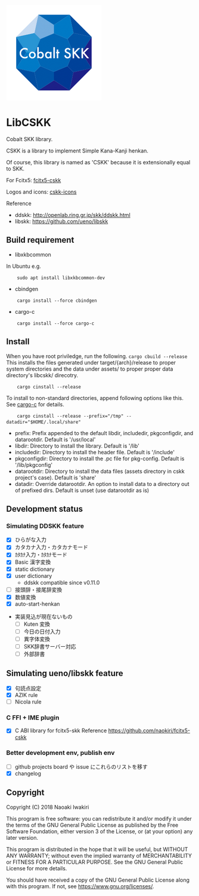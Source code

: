 ![cskk logo](https://raw.githubusercontent.com/naokiri/cskk-icons/master/256x256/apps/cskk.png)

# LibCSKK

Cobalt SKK library.

CSKK is a library to implement Simple Kana-Kanji henkan.

Of course, this library is named as 'CSKK' because it is extensionally equal to SKK.

For Fcitx5: [fcitx5-cskk](https://github.com/fcitx/fcitx5-cskk)

Logos and icons: [cskk-icons](https://github.com/naokiri/cskk-icons)

Reference
- ddskk: http://openlab.ring.gr.jp/skk/ddskk.html
- libskk: https://github.com/ueno/libskk

## Build requirement

- libxkbcommon

In Ubuntu e.g.

```shell
    sudo apt install libxkbcommon-dev
```

- cbindgen

```shell
    cargo install --force cbindgen
```

- cargo-c

```shell
    cargo install --force cargo-c
```

## Install

When you have root priviledge, run the following.
`cargo cbuild --release` 
This installs the files generated under target/{arch}/release to proper system directories and the data under assets/ to proper proper data directory's libcskk/ direcotry.

```shell
    cargo cinstall --release
```

To install to non-standard directories, append following options like this. See
[cargo-c](https://github.com/lu-zero/cargo-c)  for details.

```shell
    cargo cinstall --release --prefix="/tmp" --datadir="$HOME/.local/share"
```

- prefix: Prefix appended to the default libdir, includedir, pkgconfigdir, and datarootdir. Default is '/usr/local'
- libdir: Directory to install the library. Default is '/lib'
- includedir: Directory to install the header file. Default is '/include'
- pkgconfigdir: Directory to install the .pc file for pkg-config. Default is '/lib/pkgconfig'
- datarootdir: Directory to install the data files (assets directory in cskk project's case). Default is 'share'
- datadir: Override datarootdir. An option to install data to a directory out of prefixed dirs. Default is unset (use datarootdir as is)

## Development status

### Simulating DDSKK feature

- [x] ひらがな入力
- [x] カタカナ入力・カタカナモード
- [x] ｶﾀｶﾅ入力・ｶﾀｶﾅモード
- [x] Basic 漢字変換
- [x] static dictionary
- [x] user dictionary
  - ddskk compatible since v0.11.0
- [ ] 接頭辞・接尾辞変換
- [x] 数値変換
- [x] auto-start-henkan   
- 実装見込が現在ないもの
    - [ ] Kuten 変換
    - [ ] 今日の日付入力
    - [ ] 異字体変換
    - [ ] SKK辞書サーバー対応
    - [ ] 外部辞書

## Simulating ueno/libskk feature

- [x] 句読点設定
- [x] AZIK rule
- [ ] Nicola rule

### C FFI + IME plugin

- [x] C ABI library for fcitx5-skk
  Reference https://github.com/naokiri/fcitx5-cskk

### Better development env, publish env

- [ ] github projects board や issue にこれらのリストを移す
- [x] changelog

## Copyright

Copyright (C) 2018 Naoaki Iwakiri

This program is free software: you can redistribute it and/or modify it under the terms of the GNU General Public
License as published by the Free Software Foundation, either version 3 of the License, or
(at your option) any later version.

This program is distributed in the hope that it will be useful, but WITHOUT ANY WARRANTY; without even the implied
warranty of MERCHANTABILITY or FITNESS FOR A PARTICULAR PURPOSE. See the GNU General Public License for more details.

You should have received a copy of the GNU General Public License along with this program. If not,
see <https://www.gnu.org/licenses/>.

